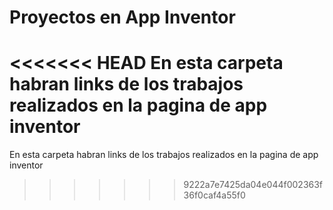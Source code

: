 # **Proyectos en App Inventor**
<<<<<<< HEAD
En esta carpeta habran links de los trabajos realizados en la pagina de app inventor 
=======

En esta carpeta habran links de los trabajos realizados en la pagina de app inventor 
>>>>>>> 9222a7e7425da04e044f002363f36f0caf4a55f0
